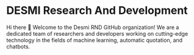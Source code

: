 # DESMI Research And Development
Hi there 👋
Welcome to the Desmi RND GitHub organization! We are a dedicated team of researchers and developers working on cutting-edge technology in the fields of machine learning, automatic quotation, and chatbots.
